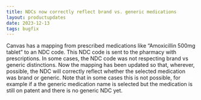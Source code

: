 ```yaml
---
title: NDCs now correctly reflect brand vs. generic medications
layout: productupdates
date: 2023-12-13
tags: bugfix 
---
```



Canvas has a mapping from prescribed medications like “Amoxicillin 500mg tablet” to an NDC code. This NDC code is sent to the pharmacy with prescriptions. In some cases, the NDC code was not respecting brand vs generic distinctions. Now the mapping has been updated so that, wherever, possible, the NDC will correctly reflect whether the selected medication was brand or generic. Note that in some cases this is not possible, for example if a the generic medication name is selected but the medication is still on patent and there is no generic NDC yet.